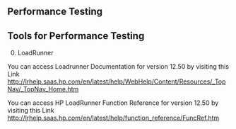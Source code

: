 ## Performance Testing

## Tools for Performance Testing

0. LoadRunner

You can access Loadrunner Documentation for version 12.50 by visiting this Link http://lrhelp.saas.hp.com/en/latest/help/WebHelp/Content/Resources/_TopNav/_TopNav_Home.htm

You can access HP LoadRunner Function Reference for version 12.50 by visiting this Link
http://lrhelp.saas.hp.com/en/latest/help/function_reference/FuncRef.htm
